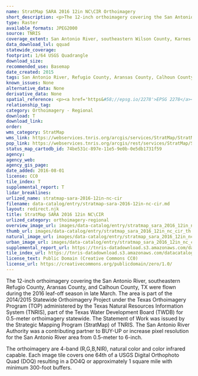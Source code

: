 ```yaml
---
name: StratMap SARA 2016 12in NC\CIR Orthoimagery
short_description: <p>The 12-inch orthoimagery covering the San Antonio River, southeastern Refugio County, Aransas County, and Calhoun County, TX were flown during the 2016 leaf-off season in late March.</p>
type: Raster
available_formats: JPEG2000
source: TNRIS
coverage_extent: San Antonio River, southeastern Wilson County, Karnes County, and Goliad County, TX
data_download_lvl: qquad
statewide_coverage:
footprint: 1/64 USGS Quadrangle
download_size:
recommended_use: Basemap
date_created: 2015
tags: San Antonio River, Refugio County, Aransas County, Calhoun County, Orthoimagery, Imagery, Aerial Photography, NC, Natural Color, CIR, Color Infrared, Historical
known_issues: None
alternative_data: None
derivative_data: None
spatial_reference: <p><a href='https&#58;//epsg.io/2278'>EPSG 2278</a></p>
relationship_tag:
category: Orthoimagery - Regional
download: T
download_link:
order:
wms_category: StratMap
wms_link: https://webservices.tnris.org/arcgis/services/StratMap/StratMap16_NC_CIR_12in_SARA/ImageServer/WMSServer
pop_link: https://webservices.tnris.org/arcgis/rest/services/StratMap/StratMap16_NC_CIR_12in_SARA/ImageServer?f=jsapi
status_map_cartodb_id: 74be531c-897e-11e5-9e0b-0e5db1731f59
agency:
agency_web:
agency_gis_page:
date_added: 2016-08-01
license: CC0
tile_index: T
supplemental_report: T
lidar_breaklines:
urlized_name: stratmap-sara-2016-12in-nc-cir
filename: data-catalog/entry/stratmap-sara-2016-12in-nc-cir.md
layout: redirect.njk
title: StratMap SARA 2016 12in NC\CIR
urlized_category: orthoimagery-regional
overview_image_url: images/data-catalog/entry/stratmap_sara_2016_12in_nc_cir_overview.jpg
thumb_url: images/data-catalog/entry/stratmap_sara_2016_12in_nc_cir_th.jpg
natural_image_url: images/data-catalog/entry/stratmap_sara_2016_12in_nc_cir_natural.jpg
urban_image_url: images/data-catalog/entry/stratmap_sara_2016_12in_nc_cir_urban.jpg
supplemental_report_url: https://tnris-datadownload.s3.amazonaws.com/datacatalog/supplemental_reports/stratmap_sara_2016_12in_nc_cir_supplementalreports.zip
tile_index_url: https://tnris-datadownload.s3.amazonaws.com/datacatalog/tile_index/stratmap_sara_2016_12in_nc_cir_tileindex.zip
license_text: Public Domain (Creative Commons CC0)
license_url: https://creativecommons.org/publicdomain/zero/1.0/
---
```



The 12-inch orthoimagery covering the San Antonio River, southeastern Refugio County, Aransas County, and Calhoun County, TX were flown during the 2016 leaf-off season in late March. The area is part of the 2014/2015 Statewide Orthoimagery Project under the Texas Orthoimagery Program (TOP) administered by the Texas Natural Resources Information System (TNRIS), part of the Texas Water Development Board (TWDB) for 0.5-meter orthoimagery statewide. The Statement of Work was issued by the Strategic Mapping Program (StratMap) of TNRIS. The San Antonio River Authority was a contributing partner to BUY-UP or increase pixel resolution for the San Antonio River area from 0.5-meter to 6-inch.

The orthoimagery are 4-band (R,G,B,NIR), natural color and color infrared capable. Each image tile covers one 64th of a USGS Digital Orthophoto Quad (DOQ) resulting in a DO4Q or approximately 1 square mile with minimum 300-foot buffers.
